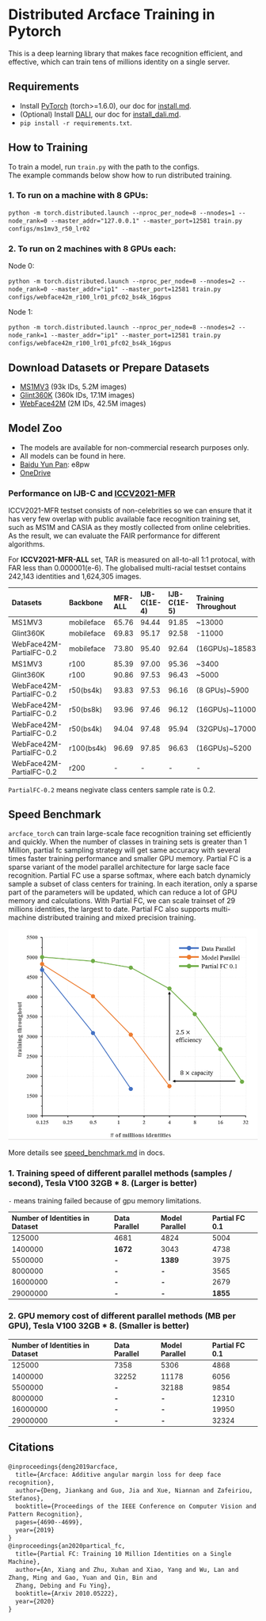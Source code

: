 # Distributed Arcface Training in Pytorch

This is a deep learning library that makes face recognition efficient, and effective, which can train tens of millions
identity on a single server.

## Requirements

- Install [PyTorch](http://pytorch.org) (torch>=1.6.0), our doc for [install.md](docs/install.md).
- (Optional) Install [DALI](https://docs.nvidia.com/deeplearning/dali/user-guide/docs/), our doc for [install_dali.md](docs/install_dali.md).
- `pip install -r requirements.txt`.
  
## How to Training

To train a model, run `train.py` with the path to the configs.  
The example commands below show how to run
distributed training.

### 1. To run on a machine with 8 GPUs:

```shell
python -m torch.distributed.launch --nproc_per_node=8 --nnodes=1 --node_rank=0 --master_addr="127.0.0.1" --master_port=12581 train.py configs/ms1mv3_r50_lr02
```

### 2. To run on 2 machines with 8 GPUs each:

Node 0:

```shell
python -m torch.distributed.launch --nproc_per_node=8 --nnodes=2 --node_rank=0 --master_addr="ip1" --master_port=12581 train.py configs/webface42m_r100_lr01_pfc02_bs4k_16gpus
```

Node 1:

```shell
python -m torch.distributed.launch --nproc_per_node=8 --nnodes=2 --node_rank=1 --master_addr="ip1" --master_port=12581 train.py configs/webface42m_r100_lr01_pfc02_bs4k_16gpus
```

## Download Datasets or Prepare Datasets

- [MS1MV3](https://github.com/deepinsight/insightface/tree/master/recognition/_datasets_#ms1m-retinaface) (93k IDs, 5.2M images)
- [Glint360K](https://github.com/deepinsight/insightface/tree/master/recognition/partial_fc#4-download) (360k IDs, 17.1M images)
- [WebFace42M](docs/prepare_webface42m.md) (2M IDs, 42.5M images)

## Model Zoo

- The models are available for non-commercial research purposes only.  
- All models can be found in here.  
- [Baidu Yun Pan](https://pan.baidu.com/s/1CL-l4zWqsI1oDuEEYVhj-g): e8pw  
- [OneDrive](https://1drv.ms/u/s!AswpsDO2toNKq0lWY69vN58GR6mw?e=p9Ov5d)

### Performance on IJB-C and [**ICCV2021-MFR**](https://github.com/deepinsight/insightface/blob/master/challenges/mfr/README.md)

ICCV2021-MFR testset consists of non-celebrities so we can ensure that it has very few overlap with public available face 
recognition training set, such as MS1M and CASIA as they mostly collected from online celebrities. 
As the result, we can evaluate the FAIR performance for different algorithms.  

For **ICCV2021-MFR-ALL** set, TAR is measured on all-to-all 1:1 protocal, with FAR less than 0.000001(e-6). The 
globalised multi-racial testset contains 242,143 identities and 1,624,305 images. 



| Datasets                 | Backbone   | **MFR-ALL** | IJB-C(1E-4) | IJB-C(1E-5) | Training Throughout | log                                                                                                                                                                                                         |
|:-------------------------|:-----------|:------------|:------------|:------------|:--------------------|:------------------------------------------------------------------------------------------------------------------------------------------------------------------------------------------------------------|
| MS1MV3                   | mobileface | 65.76       | 94.44       | 91.85       | ~13000              | [log](https://raw.githubusercontent.com/anxiangsir/insightface_arcface_log/master/ms1mv3_mobileface_lr02/training.log)\|[config](configs/ms1mv3_mobileface_lr02.py)                                         |
| Glint360K                | mobileface | 69.83       | 95.17       | 92.58       | -11000              | [log](https://raw.githubusercontent.com/anxiangsir/insightface_arcface_log/master/glint360k_mobileface_lr02_bs4k/training.log)\|[config](configs/glint360k_mobileface_lr02_bs4k.py)                         |
| WebFace42M-PartialFC-0.2 | mobileface | 73.80       | 95.40       | 92.64       | (16GPUs)~18583      | [log](https://raw.githubusercontent.com/anxiangsir/insightface_arcface_log/master/webface42m_mobilefacenet_pfc02_bs8k_16gpus/training.log)\|[config](configs/webface42m_mobilefacenet_pfc02_bs8k_16gpus.py) |
| MS1MV3                   | r100       | 85.39       | 97.00       | 95.36       | ~3400               | [log](https://raw.githubusercontent.com/anxiangsir/insightface_arcface_log/master/ms1mv3_r100_lr01/training.log)\|[config](configs/ms1mv3_r100_lr02.py)                                                     |
| Glint360K                | r100       | 90.86       | 97.53       | 96.43       | ~5000               | [log](https://raw.githubusercontent.com/anxiangsir/insightface_arcface_log/master/glint360k_r100_lr02_bs4k_16gpus/training.log)\|[config](configs/glint360k_100_lr02.py)                                                                                                                                                                |
| WebFace42M-PartialFC-0.2 | r50(bs4k)  | 93.83       | 97.53       | 96.16       | (8 GPUs)~5900       | [log](https://raw.githubusercontent.com/anxiangsir/insightface_arcface_log/master/webface42m_r50_bs4k_pfc02/training.log)\|[config](configs/webface42m_r50_lr01_pfc02_bs4k_8gpus.py)                        |
| WebFace42M-PartialFC-0.2 | r50(bs8k)  | 93.96       | 97.46       | 96.12       | (16GPUs)~11000      | [log](https://raw.githubusercontent.com/anxiangsir/insightface_arcface_log/master/webface42m_r50_lr01_pfc02_bs8k_16gpus/training.log)\|[config](configs/webface42m_r50_lr01_pfc02_bs8k_16gpus.py)           |
| WebFace42M-PartialFC-0.2 | r50(bs4k)  | 94.04       | 97.48       | 95.94       | (32GPUs)~17000      | log\|[config](configs/webface42m_r50_lr01_pfc02_bs4k_32gpus.py)                                                                                                                                             |
| WebFace42M-PartialFC-0.2 | r100(bs4k) | 96.69       | 97.85       | 96.63       | (16GPUs)~5200       | [log](https://raw.githubusercontent.com/anxiangsir/insightface_arcface_log/master/webface42m_r100_bs4k_pfc02/training.log)\|[config](configs/webface42m_r100_lr01_pfc02_bs4k_16gpus.py)                     |
| WebFace42M-PartialFC-0.2 | r200       | -           | -           | -           | -                   | log\|config                                                                                                                                                                                                 |  

`PartialFC-0.2` means negivate class centers sample rate is 0.2. 


## Speed Benchmark

`arcface_torch` can train large-scale face recognition training set efficiently and quickly. When the number of
classes in training sets is greater than 1 Million, partial fc sampling strategy will get same
accuracy with several times faster training performance and smaller GPU memory. 
Partial FC is a sparse variant of the model parallel architecture for large sacle  face recognition. Partial FC use a 
sparse softmax, where each batch dynamicly sample a subset of class centers for training. In each iteration, only a 
sparse part of the parameters will be updated, which can reduce a lot of GPU memory and calculations. With Partial FC, 
we can scale trainset of 29 millions identities, the largest to date. Partial FC also supports multi-machine distributed 
training and mixed precision training.

![Image text](https://github.com/anxiangsir/insightface_arcface_log/blob/master/partial_fc_v2.png)

More details see 
[speed_benchmark.md](docs/speed_benchmark.md) in docs.

### 1. Training speed of different parallel methods (samples / second), Tesla V100 32GB * 8. (Larger is better)

`-` means training failed because of gpu memory limitations.

| Number of Identities in Dataset | Data Parallel | Model Parallel | Partial FC 0.1 |
|:--------------------------------|:--------------|:---------------|:---------------|
| 125000                          | 4681          | 4824           | 5004           |
| 1400000                         | **1672**      | 3043           | 4738           |
| 5500000                         | **-**         | **1389**       | 3975           |
| 8000000                         | **-**         | **-**          | 3565           |
| 16000000                        | **-**         | **-**          | 2679           |
| 29000000                        | **-**         | **-**          | **1855**       |

### 2. GPU memory cost of different parallel methods (MB per GPU), Tesla V100 32GB * 8. (Smaller is better)

| Number of Identities in Dataset | Data Parallel | Model Parallel | Partial FC 0.1 |
|:--------------------------------|:--------------|:---------------|:---------------|
| 125000                          | 7358          | 5306           | 4868           |
| 1400000                         | 32252         | 11178          | 6056           |
| 5500000                         | **-**         | 32188          | 9854           |
| 8000000                         | **-**         | **-**          | 12310          |
| 16000000                        | **-**         | **-**          | 19950          |
| 29000000                        | **-**         | **-**          | 32324          |


## Citations

```
@inproceedings{deng2019arcface,
  title={Arcface: Additive angular margin loss for deep face recognition},
  author={Deng, Jiankang and Guo, Jia and Xue, Niannan and Zafeiriou, Stefanos},
  booktitle={Proceedings of the IEEE Conference on Computer Vision and Pattern Recognition},
  pages={4690--4699},
  year={2019}
}
@inproceedings{an2020partical_fc,
  title={Partial FC: Training 10 Million Identities on a Single Machine},
  author={An, Xiang and Zhu, Xuhan and Xiao, Yang and Wu, Lan and Zhang, Ming and Gao, Yuan and Qin, Bin and
  Zhang, Debing and Fu Ying},
  booktitle={Arxiv 2010.05222},
  year={2020}
}
```
